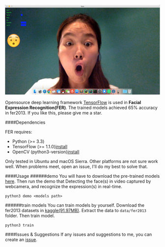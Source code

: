![amazing](./amazingkelly.jpeg)

Opensource deep learning framework [TensorFlow](https://www.tensorflow.org) is used in **Facial Expression Recognition(FER)**. 
The trained models achieved 65% accuracy in fer2013. If you like this, please give me a star.

####Dependencies

FER requires:
- Python (>= 3.3)
- TensorFlow (>= 1.1.0)[install](https://www.tensorflow.org/install/)
- OpenCV (python3-version)[install](http://docs.opencv.org/master/da/df6/tutorial_py_table_of_contents_setup.html)

Only tested in Ubuntu and macOS Sierra. Other platforms are not sure work well. When problems meet, open an issue, I'll do my best to solve that.

####Usage
######demo
You will have to download the pre-trained models [here](http://pan.baidu.com/s/1i4TqHlb).
Then run the demo that Detecting the face(s) in video captured by webcamera, and recognize the expression(s) in real-time.  
```shell
python3 demo <models path>
```

######train models
You can train models by yourself. Download the fer2013 datasets in [kaggle(91.97MB)](https://www.kaggle.com/c/challenges-in-representation-learning-facial-expression-recognition-challenge/data).
Extract the data to `data/fer2013` folder.
Then train model.
```shell
python3 train
```

####Issues & Suggestions
If any issues and suggestions to me, you can create an [issue](https://github.com/xionghc/Facial-Expression-Recognition/issues/).
